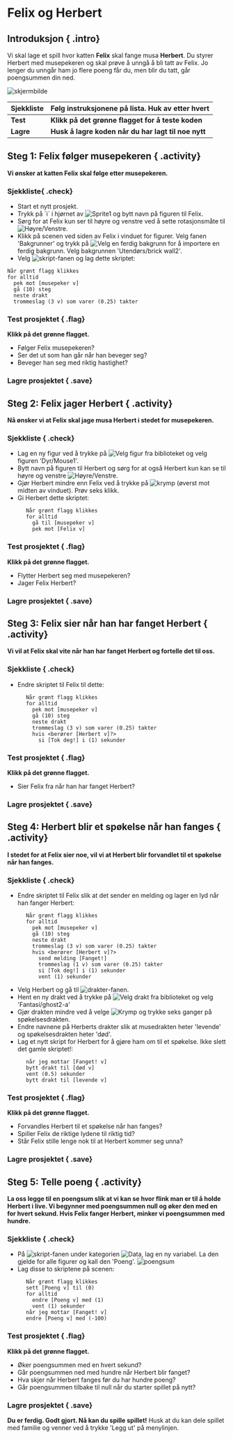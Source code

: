 # Felix og Herbert

## Introduksjon { .intro}

Vi skal lage et spill hvor katten __Felix__ skal fange musa __Herbert__. Du styrer Herbert med musepekeren og skal prøve å unngå å bli tatt av Felix. Jo lenger du unngår ham jo flere poeng får du, men blir du tatt, går poengsummen din ned.

![skjermbilde](Screengrab.PNG)

|Sjekkliste| Følg instruksjonene på lista. Huk av etter hvert|
|---|-----|
|**Test**| **Klikk på det grønne flagget for å teste koden**|
|**Lagre**| **Husk å lagre koden når du har lagt til noe nytt**|

## Steg 1: Felix følger musepekeren { .activity}

__Vi ønsker at katten Felix skal følge etter musepekeren.__

### Sjekkliste{ .check}

+ Start et nytt prosjekt.
+ Trykk på ´i´ i hjørnet av ![Sprite1](sprite1.png) og bytt navn på figuren til Felix.
+ Sørg for at Felix kun ser til høyre og venstre ved å sette rotasjonsmåte til ![Høyre/Venstre](rotasjonsmate-hv.png).
+ Klikk på scenen ved siden av Felix i vinduet for figurer. Velg fanen 'Bakgrunner' og trykk på ![Velg en ferdig bakgrunn](velg-bakgrunn.png) for å importere en ferdig bakgrunn. Velg bakgrunnen 'Utendørs/brick wall2'.
+ Velg ![skript](ROOT/images/fane-skript.png)-fanen og lag dette skriptet:

```blocks
Når grønt flagg klikkes
for alltid
  pek mot [musepeker v]
  gå (10) steg
  neste drakt
  trommeslag (3 v) som varer (0.25) takter
```
      

### Test prosjektet { .flag}

__Klikk på det grønne flagget.__

+ Følger Felix musepekeren?
+ Ser det ut som han går når han beveger seg?
+ Beveger han seg med riktig hastighet?

### Lagre prosjektet { .save}

## Steg 2: Felix jager Herbert { .activity}

__Nå ønsker vi at Felix skal jage musa Herbert i stedet for musepekeren.__

### Sjekkliste { .check}

+ Lag en ny figur ved å trykke på ![Velg figur fra biblioteket](figur-fra-bibliotek.png) og velg figuren 'Dyr/Mouse1'.
+ Bytt navn på figuren til Herbert og sørg for at også Herbert kun kan se til høyre og venstre ![Høyre/Venstre](rotasjonsmate-hv.png).
+ Gjør Herbert mindre enn Felix ved å trykke på ![krymp](krymp.png) (øverst mot midten av vinduet). Prøv seks klikk.
+ Gi Herbert dette skriptet:

```blocks
      Når grønt flagg klikkes
      for alltid
        gå til [musepeker v]
        pek mot [Felix v]
```

### Test prosjektet { .flag}

__Klikk på det grønne flagget.__

+ Flytter Herbert seg med musepekeren?
+ Jager Felix Herbert?

### Lagre prosjektet { .save}

## Steg 3: Felix sier når han har fanget Herbert { .activity}

__Vi vil at Felix skal vite når han har fanget Herbert og fortelle det til oss.__

### Sjekkliste { .check}

+ Endre skriptet til Felix til dette:

```blocks
      Når grønt flagg klikkes
      for alltid
        pek mot [musepeker v]
        gå (10) steg
        neste drakt
        trommeslag (3 v) som varer (0.25) takter
        hvis <berører [Herbert v]?>
          si [Tok deg!] i (1) sekunder
```

### Test prosjektet { .flag}

__Klikk på det grønne flagget.__

+ Sier Felix fra når han har fanget Herbert?

### Lagre prosjektet { .save}

## Steg 4: Herbert blir et spøkelse når han fanges { .activity}

__I stedet for at Felix sier noe, vil vi at Herbert blir forvandlet til et spøkelse når han fanges.__

### Sjekkliste { .check}

+ Endre skriptet til Felix slik at det sender en melding og lager en lyd når han fanger Herbert:

```blocks
      Når grønt flagg klikkes
      for alltid
        pek mot [musepeker v]
        gå (10) steg
        neste drakt
        trommeslag (3 v) som varer (0.25) takter
        hvis <berører [Herbert v]?>
          send melding [Fanget!]
          trommeslag (1 v) som varer (0.25) takter
          si [Tok deg!] i (1) sekunder
          vent (1) sekunder
```
  
+ Velg Herbert og gå til ![drakter](ROOT/images/fane-drakter.png)-fanen.
+ Hent en ny drakt ved å trykke på ![Velg drakt fra biblioteket](figur-fra-bibliotek.png) og velg 'Fantasi/ghost2-a'
+ Gjør drakten mindre ved å velge ![Krymp](krymp.png) og trykke seks ganger på spøkelsesdrakten.
+ Endre navnene på Herberts drakter slik at musedrakten heter 'levende' og spøkelsesdrakten heter 'død'.
+ Lag et nytt skript for Herbert for å gjøre ham om til et spøkelse. Ikke slett det gamle skriptet!:

```blocks
      når jeg mottar [Fanget! v]
      bytt drakt til [død v]
      vent (0.5) sekunder
      bytt drakt til [levende v]
```
  

### Test prosjektet { .flag}

__Klikk på det grønne flagget.__

+ Forvandles Herbert til et spøkelse når han fanges?
+ Spiller Felix de riktige lydene til riktig tid?
+ Står Felix stille lenge nok til at Herbert kommer seg unna?

### Lagre prosjektet { .save}

## Steg 5: Telle poeng { .activity}

__La oss legge til en poengsum slik at vi kan se hvor flink man er til å holde Herbert i live. Vi begynner med poengsummen null og øker den med en for hvert sekund. Hvis Felix fanger Herbert, minker vi poengsummen med hundre.__

### Sjekkliste { .check}

+ På ![skript](ROOT/images/fane-skript.png)-fanen under kategorien ![Data](ROOT/images/kategori-data.png), lag en ny variabel. La den gjelde for alle figurer og kall den 'Poeng'.
![poengsum](ny-variabel-poengsum.png)
+ Lag disse to skriptene på scenen:

```blocks
      Når grønt flagg klikkes
      sett [Poeng v] til (0)
      for alltid
        endre [Poeng v] med (1)
        vent (1) sekunder
      når jeg mottar [Fanget! v]
      endre [Poeng v] med (-100)
```

### Test prosjektet { .flag}

__Klikk på det grønne flagget.__

+ Øker poengsummen med en hvert sekund?
+ Går poengsummen ned med hundre når Herbert blir fanget?
+ Hva skjer når Herbert fanges før du har hundre poeng?
+ Går poengsummen tilbake til null når du starter spillet på nytt?

### Lagre prosjektet { .save}

__Du er ferdig. Godt gjort. Nå kan du spille spillet!__
Husk at du kan dele spillet med familie og venner ved å trykke 'Legg ut' på menylinjen.

